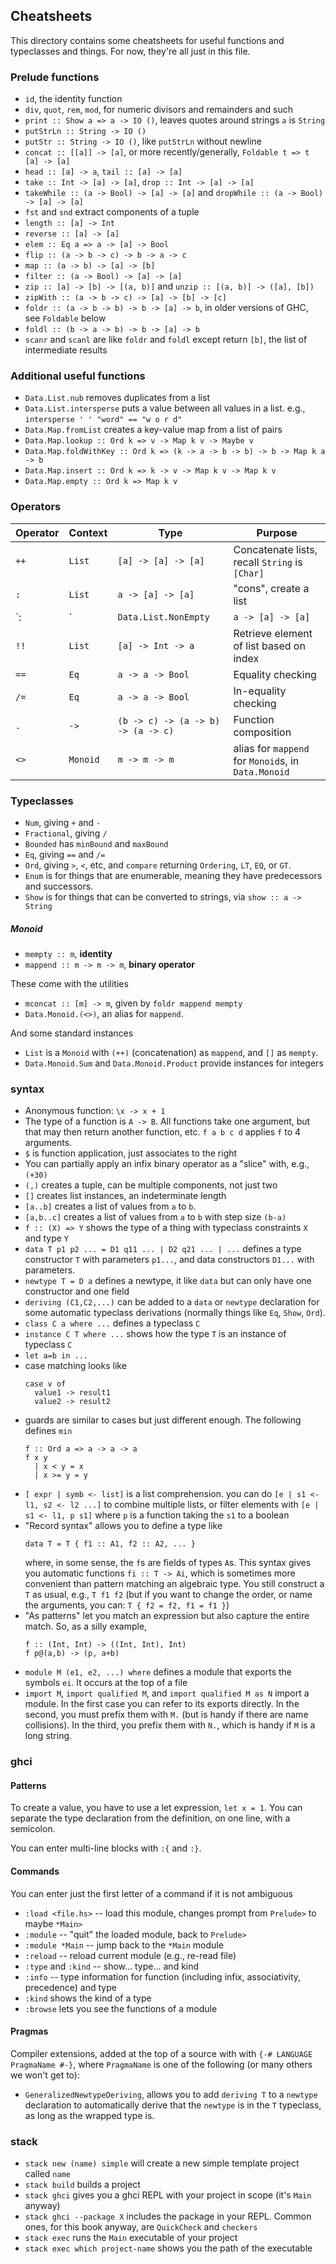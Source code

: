 ## Cheatsheets

This directory contains some cheatsheets for useful functions and typeclasses and things.
For now, they're all just in this file.

### Prelude functions

* `id`, the identity function
* `div`, `quot`, `rem`, `mod`, for numeric divisors and remainders and such
* `print :: Show a => a -> IO ()`, leaves quotes around strings `a` is `String`
* `putStrLn :: String -> IO ()`
* `putStr :: String -> IO ()`, like `putStrLn` without newline
* `concat :: [[a]] -> [a]`, or more recently/generally, `Foldable t => t [a] -> [a]`
* `head :: [a] -> a`, `tail :: [a] -> [a]`
* `take :: Int -> [a] -> [a]`, `drop :: Int -> [a] -> [a]`
* `takeWhile :: (a -> Bool) -> [a] -> [a]` and `dropWhile :: (a -> Bool) -> [a] -> [a]`
* `fst` and `snd` extract components of a tuple
* `length :: [a] -> Int`
* `reverse :: [a] -> [a]`
* `elem :: Eq a => a -> [a] -> Bool`
* `flip :: (a -> b -> c) -> b -> a -> c`
* `map :: (a -> b) -> [a] -> [b]`
* `filter :: (a -> Bool) -> [a] -> [a]`
* `zip :: [a] -> [b] -> [(a, b)]` and `unzip :: [(a, b)] -> ([a], [b])`
* `zipWith :: (a -> b -> c) -> [a] -> [b] -> [c]`
* `foldr :: (a -> b -> b) -> b -> [a] -> b`, in older versions of GHC, see `Foldable` below
* `foldl :: (b -> a -> b) -> b -> [a] -> b`
* `scanr` and `scanl` are like `foldr` and `foldl` except return `[b]`, the list of intermediate results

### Additional useful functions

* `Data.List.nub` removes duplicates from a list
* `Data.List.intersperse` puts a value between all values in a list. e.g., `intersperse ' ' "word" == "w o r d"`
* `Data.Map.fromList` creates a key-value map from a list of pairs
* `Data.Map.lookup :: Ord k => v -> Map k v -> Maybe v`
* `Data.Map.foldWithKey :: Ord k => (k -> a -> b -> b) -> b -> Map k a -> b`
* `Data.Map.insert :: Ord k => k -> v -> Map k v -> Map k v`
* `Data.Map.empty :: Ord k => Map k v`

### Operators

| Operator | Context  | Type                               | Purpose |
| -------- | -------- | ---------------------------------- | ------- |
| `++`     | `List`   | `[a] -> [a] -> [a]`                | Concatenate lists, recall `String` is `[Char]` |
| `:`      | `List`   | `a -> [a] -> [a]`                  | "cons", create a list                          |
| `:|`     | `Data.List.NonEmpty` | `a -> [a] -> [a]`      | Create a non-empty list |
| `!!`     | `List`   | `[a] -> Int -> a`                  | Retrieve element of list based on index |
| `==`     | `Eq`     | `a -> a -> Bool`                   | Equality checking    |
| `/=`     | `Eq`     | `a -> a -> Bool`                   | In-equality checking |
| `.`      | `->`     | `(b -> c) -> (a -> b) -> (a -> c)` | Function composition |
| `<>`     | `Monoid` | `m -> m -> m`                      | alias for `mappend` for `Monoid`s, in `Data.Monoid` |


### Typeclasses

* `Num`, giving `+` and `-`
* `Fractional`, giving `/`
* `Bounded` has `minBound` and `maxBound`
* `Eq`, giving `==` and `/=`
* `Ord`, giving `>`, `<`, etc, and `compare` returning `Ordering`, `LT`, `EQ`, or `GT`.
* `Enum` is for things that are enumerable, meaning they have predecessors and successors.
* `Show` is for things that can be converted to strings, via `show :: a -> String`

##### Monoid

* `mempty :: m`, **identity**
* `mappend :: m -> m -> m`, **binary operator**

These come with the utilities

* `mconcat :: [m] -> m`, given by `foldr mappend mempty`
* `Data.Monoid.(<>)`, an alias for `mappend`.

And some standard instances

* `List` is a `Monoid` with `(++)` (concatenation) as `mappend`, and `[]` as `mempty`.
* `Data.Monoid.Sum` and `Data.Monoid.Product` provide instances for integers


### syntax

* Anonymous function: `\x -> x + 1`
* The type of a function is `A -> B`. All functions take one argument, but that may then return
    another function, etc. `f a b c d` applies `f` to 4 arguments.
* `$` is function application, just associates to the right
* You can partially apply an infix binary operator as a "slice" with, e.g., `(+30)`
* `(,)` creates a tuple, can be multiple components, not just two
* `[]` creates list instances, an indeterminate length
* `[a..b]` creates a list of values from `a` to `b`.
* `[a,b..c]` creates a list of values from `a` to `b` with step size `(b-a)`
* `f :: (X) => Y` shows the type of a thing with typeclass constraints `X` and type `Y`
* `data T p1 p2 ... = D1 q11 ... | D2 q21 ... | ...` defines a type constructor `T` with parameters
    `p1...`, and data constructors `D1...` with parameters.
* `newtype T = D a` defines a newtype, it like `data` but can only have one constructor and one field
* `deriving (C1,C2,...)` can be added to a `data` or `newtype` declaration for some automatic
    typeclass derivations (normally things like `Eq`, `Show`, `Ord`).
* `class C a where ...` defines a typeclass `C`
* `instance C T where ...` shows how the type `T` is an instance of typeclass `C`
* `let a=b in ...`
* case matching looks like
    ```
    case v of
      value1 -> result1
      value2 -> result2
    ```
* guards are similar to cases but just different enough. The following defines `min`
    ```
    f :: Ord a => a -> a -> a
    f x y
      | x < y = x
      | x >= y = y
    ```
* `[ expr | symb <- list]` is a list comprehension. you can do `[e | s1 <- l1, s2 <- l2 ...]` to
    combine multiple lists, or filter elements with `[e | s1 <- l1, p s1]` where `p` is a function taking
    the `s1` to a boolean
* "Record syntax" allows you to define a type like
    ```
    data T = T { f1 :: A1, f2 :: A2, ... }
    ```
    where, in some sense, the `f`s are fields of types `A`s. This syntax gives you automatic functions
    `fi :: T -> Ai`, which is sometimes more convenient than pattern matching an algebraic type. You
    still construct a `T` as usual, e.g., `T f1 f2` (but if you want to change the order, or name the
    arguments, you can: `T { f2 = f2, f1 = f1 }`)
* "As patterns" let you match an expression but also capture the entire match. So, as a silly example,
    ```
    f :: (Int, Int) -> ((Int, Int), Int)
    f p@(a,b) -> (p, a+b)
    ```
* `module M (e1, e2, ...) where` defines a module that exports the symbols `ei`. It occurs at the top
    of a file
* `import M`, `import qualified M`, and `import qualified M as N` import a module. In the first case
    you can refer to its exports directly. In the second, you must prefix them with `M.` (but is handy
    if there are name collisions). In the third, you prefix them with `N.`, which is handy if `M` is
    a long string.


### ghci

#### Patterns

To create a value, you have to use a let expression, `let x = 1`. You can separate the type
declaration from the definition, on one line, with a semicolon.

You can enter multi-line blocks with `:{` and `:}`.

#### Commands

You can enter just the first letter of a command if it is not ambiguous

* `:load <file.hs>` -- load this module, changes prompt from `Prelude>` to maybe `*Main>`
* `:module` -- "quit" the loaded module, back to `Prelude>`
* `:module *Main` -- jump back to the `*Main` module
* `:reload` -- reload current module (e.g., re-read file)
* `:type` and `:kind` -- show... type... and kind
* `:info` -- type information for function (including infix, associativity, precedence) and type
* `:kind` shows the kind of a type
* `:browse` lets you see the functions of a module

#### Pragmas

Compiler extensions, added at the top of a source with with `{-# LANGUAGE PragmaName #-}`, where
`PragmaName` is one of the following (or many others we won't get to):

* `GeneralizedNewtypeDeriving`, allows you to add `deriving T` to a `newtype` declaration to automatically
    derive that the `newtype` is in the `T` typeclass, as long as the wrapped type is.


### stack

* `stack new (name) simple` will create a new simple template project called `name`
* `stack build` builds a project
* `stack ghci` gives you a ghci REPL with your project in scope (it's `Main` anyway)
* `stack ghci --package X` includes the package in your REPL. Common ones, for this book anyway,
    are `QuickCheck` and `checkers`
* `stack exec` runs the `Main` executable of your project
* `stack exec which project-name` shows you the path of the executable
